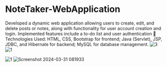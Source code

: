 # NoteTaker-WebApplication
 Developed a dynamic web application allowing users to create, edit, and delete posts or notes, along with functionality for user account creation and login. Implemented features include a to-do list and user authentication  Technologies Used: HTML, CSS, Bootstrap for frontend; Java (Servlet), JSP, JDBC, and Hibernate for backend; MySQL for database management.
![3](https://github.com/Rishisingh96/NoteTaker-WebApp/assets/95511249/1b7afa26-c50e-42ed-a196-eead45004cc0)
![1](https://github.com/Rishisingh96/NoteTaker-WebApp/assets/95511249/3e67d139-164a-4a0b-b70d-c903510a4fd2)

![1](https://github.com/Rishisingh96/NoteTaker-WebApp/assets/95511249/19b6fe75-7229-44e6-8035-44b0a0b04816)
![Screenshot 2024-03-31 081933](https://github.com/Rishisingh96/NoteTaker-WebApp/assets/95511249/728f7ca9-35d9-4634-a43a-2eb5d2f2f0ed)
